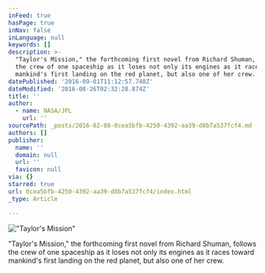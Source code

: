 ```yaml
---
inFeed: true
hasPage: true
inNav: false
inLanguage: null
keywords: []
description: >-
  "Taylor's Mission," the forthcoming first novel from Richard Shuman, follows
  the crew of one spaceship as it loses not only its engines as it races toward
  mankind's first landing on the red planet, but also one of her crew.
datePublished: '2016-09-01T11:12:57.748Z'
dateModified: '2016-08-26T02:32:28.874Z'
title: ''
author:
  - name: NASA/JPL
    url: ''
sourcePath: _posts/2016-02-08-0cea5bfb-4250-4392-aa39-d8b7a537fcf4.md
authors: []
publisher:
  name: ''
  domain: null
  url: ''
  favicon: null
via: {}
starred: true
url: 0cea5bfb-4250-4392-aa39-d8b7a537fcf4/index.html
_type: Article

---
```

!["Taylor's Mission"](https://s3-us-west-2.amazonaws.com/the-grid-img/p/43686c7f414adb16fb8d01af11f79c0ffb648b87.jpg)

"Taylor's Mission," the forthcoming first novel from Richard Shuman, follows the crew of one spaceship as it loses not only its engines as it races toward mankind's first landing on the red planet, but also one of her crew.